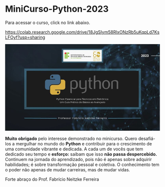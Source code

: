 # MiniCurso-Python-2023
Para acessar o curso, click no link abaixo.

https://colab.research.google.com/drive/18JgSIym58RlxONzRb5uKqpLd7KsLFOyf?usp=sharing

<p float="left">
<img src="https://github.com/FFabricio/MiniCurso-Python-2023/blob/40ada4b5ef8284f2d5750fef109cea79a536b88e/capa.jpg" widht="200"/>
</p>

**Muito obrigado** pelo interesse demonstrado no minicurso. Quero desafiá-los a mergulhar no mundo do **Python** e contribuir para o crescimento de uma comunidade vibrante e dedicada. A cada um de vocês que tem dedicado seu tempo e **esforço:** saibam que isso **não passa despercebido.** Continuem na jornada do aprendizado, pois não é apenas sobre adquirir habilidades; é sobre transformação pessoal e coletiva. O conhecimento tem o poder não apenas de mudar carreiras, mas de mudar vidas. 

Forte abraço do Prof. Fabrício Neitzke Ferreira
